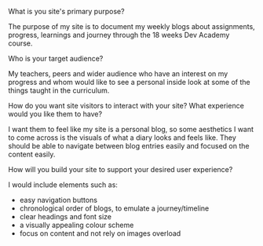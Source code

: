 What is you site's primary purpose?

The purpose of my site is to document my weekly blogs about assignments, progress, learnings and journey through the 18 weeks Dev Academy course.


Who is your target audience?

My teachers, peers and wider audience who have an interest on my progress and whom would like to see a personal inside look at some of the things taught in the curriculum.


How do you want site visitors to interact with your site? What experience would you like them to have?

I want them to feel like my site is a personal blog, so some aesthetics I want to come across is the visuals of what a diary looks and feels like. They should be able to navigate between blog entries easily and focused on the content easily.


How will you build your site to support your desired user experience?

I would include elements such as:
- easy navigation buttons
- chronological order of blogs, to emulate a journey/timeline
- clear headings and font size
- a visually appealing colour scheme
- focus on content and not rely on images overload




